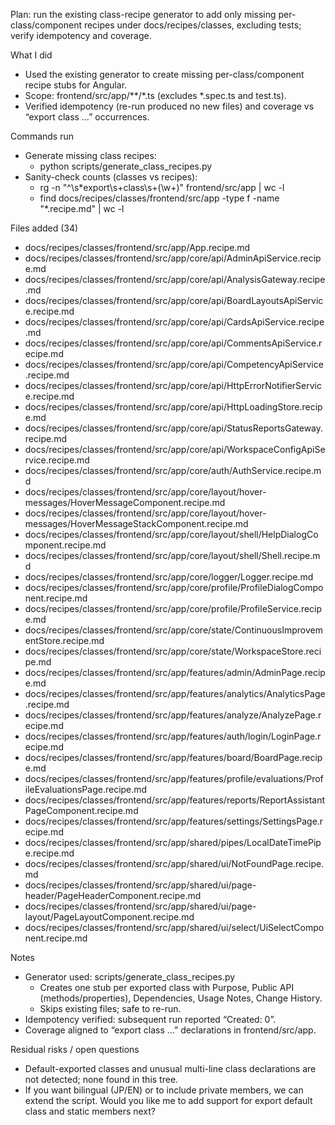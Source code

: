Plan: run the existing class-recipe generator to add only missing per-class/component recipes under docs/recipes/classes, excluding tests; verify idempotency and coverage.

What I did
- Used the existing generator to create missing per-class/component recipe stubs for Angular.
- Scope: frontend/src/app/**/*.ts (excludes *.spec.ts and test.ts).
- Verified idempotency (re-run produced no new files) and coverage vs “export class …” occurrences.

Commands run
- Generate missing class recipes:
  - python scripts/generate_class_recipes.py
- Sanity-check counts (classes vs recipes):
  - rg -n "^\s*export\s+class\s+(\w+)" frontend/src/app | wc -l
  - find docs/recipes/classes/frontend/src/app -type f -name "*.recipe.md" | wc -l

Files added (34)
- docs/recipes/classes/frontend/src/app/App.recipe.md
- docs/recipes/classes/frontend/src/app/core/api/AdminApiService.recipe.md
- docs/recipes/classes/frontend/src/app/core/api/AnalysisGateway.recipe.md
- docs/recipes/classes/frontend/src/app/core/api/BoardLayoutsApiService.recipe.md
- docs/recipes/classes/frontend/src/app/core/api/CardsApiService.recipe.md
- docs/recipes/classes/frontend/src/app/core/api/CommentsApiService.recipe.md
- docs/recipes/classes/frontend/src/app/core/api/CompetencyApiService.recipe.md
- docs/recipes/classes/frontend/src/app/core/api/HttpErrorNotifierService.recipe.md
- docs/recipes/classes/frontend/src/app/core/api/HttpLoadingStore.recipe.md
- docs/recipes/classes/frontend/src/app/core/api/StatusReportsGateway.recipe.md
- docs/recipes/classes/frontend/src/app/core/api/WorkspaceConfigApiService.recipe.md
- docs/recipes/classes/frontend/src/app/core/auth/AuthService.recipe.md
- docs/recipes/classes/frontend/src/app/core/layout/hover-messages/HoverMessageComponent.recipe.md
- docs/recipes/classes/frontend/src/app/core/layout/hover-messages/HoverMessageStackComponent.recipe.md
- docs/recipes/classes/frontend/src/app/core/layout/shell/HelpDialogComponent.recipe.md
- docs/recipes/classes/frontend/src/app/core/layout/shell/Shell.recipe.md
- docs/recipes/classes/frontend/src/app/core/logger/Logger.recipe.md
- docs/recipes/classes/frontend/src/app/core/profile/ProfileDialogComponent.recipe.md
- docs/recipes/classes/frontend/src/app/core/profile/ProfileService.recipe.md
- docs/recipes/classes/frontend/src/app/core/state/ContinuousImprovementStore.recipe.md
- docs/recipes/classes/frontend/src/app/core/state/WorkspaceStore.recipe.md
- docs/recipes/classes/frontend/src/app/features/admin/AdminPage.recipe.md
- docs/recipes/classes/frontend/src/app/features/analytics/AnalyticsPage.recipe.md
- docs/recipes/classes/frontend/src/app/features/analyze/AnalyzePage.recipe.md
- docs/recipes/classes/frontend/src/app/features/auth/login/LoginPage.recipe.md
- docs/recipes/classes/frontend/src/app/features/board/BoardPage.recipe.md
- docs/recipes/classes/frontend/src/app/features/profile/evaluations/ProfileEvaluationsPage.recipe.md
- docs/recipes/classes/frontend/src/app/features/reports/ReportAssistantPageComponent.recipe.md
- docs/recipes/classes/frontend/src/app/features/settings/SettingsPage.recipe.md
- docs/recipes/classes/frontend/src/app/shared/pipes/LocalDateTimePipe.recipe.md
- docs/recipes/classes/frontend/src/app/shared/ui/NotFoundPage.recipe.md
- docs/recipes/classes/frontend/src/app/shared/ui/page-header/PageHeaderComponent.recipe.md
- docs/recipes/classes/frontend/src/app/shared/ui/page-layout/PageLayoutComponent.recipe.md
- docs/recipes/classes/frontend/src/app/shared/ui/select/UiSelectComponent.recipe.md

Notes
- Generator used: scripts/generate_class_recipes.py
  - Creates one stub per exported class with Purpose, Public API (methods/properties), Dependencies, Usage Notes, Change History.
  - Skips existing files; safe to re-run.
- Idempotency verified: subsequent run reported “Created: 0”.
- Coverage aligned to “export class …” declarations in frontend/src/app.

Residual risks / open questions
- Default-exported classes and unusual multi-line class declarations are not detected; none found in this tree.
- If you want bilingual (JP/EN) or to include private members, we can extend the script. Would you like me to add support for export default class and static members next?